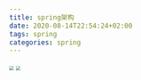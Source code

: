 ```yaml
---
title: spring架构
date: 2020-08-14T22:54:24+02:00
tags: spring
categories: spring
---
```




<img src="https://ipic-1252327316.cos.ap-beijing.myqcloud.com/image/image-20200814160251994.png" style="zoom:50%;" />

<img src="https://ipic-1252327316.cos.ap-beijing.myqcloud.com/image/clipboard_20200814040710.png" style="zoom:50%;" />

